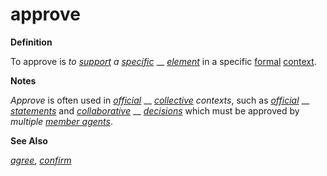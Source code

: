 # approve

**Definition**

To approve is _to_ [_support_](https://github.com/gcassel/Modular-Organization-Terminology/blob/master/terms/support.md) _a_ [_specific_](https://github.com/gcassel/Modular-Organization-Terminology/blob/master/terms/specific.md) __ [_element_](https://github.com/gcassel/Modular-Organization-Terminology/blob/master/terms/element.md) in a specific [formal](https://github.com/gcassel/Modular-Organization-Terminology/blob/master/terms/form.md) [context](https://github.com/gcassel/Modular-Organization-Terminology/blob/master/terms/context.md).

**Notes**

_Approve_ is often used in [_official_](https://github.com/gcassel/Modular-Organization-Terminology/blob/master/terms/official.md) __ [_collective_](https://github.com/gcassel/Modular-Organization-Terminology/blob/master/terms/collective.md) _contexts_, such as [_official_](https://github.com/gcassel/Modular-Organization-Terminology/blob/master/terms/official.md) __ [_statements_](https://github.com/gcassel/Modular-Organization-Terminology/blob/master/terms/state.md) and [_collaborative_](https://github.com/gcassel/Modular-Organization-Terminology/blob/master/terms/collaborate.md) __ [_decisions_](https://github.com/gcassel/Modular-Organization-Terminology/blob/master/terms/decide.md) which must be approved by _multiple_ [_member agents_](https://github.com/gcassel/Modular-Organization-Terminology/blob/master/terms/member-agent.md).

**See Also**

[_agree_](https://github.com/gcassel/Modular-Organization-Terminology/blob/master/terms/agree.md), [_confirm_](https://github.com/gcassel/Modular-Organization-Terminology/blob/master/terms/confirm.md)
